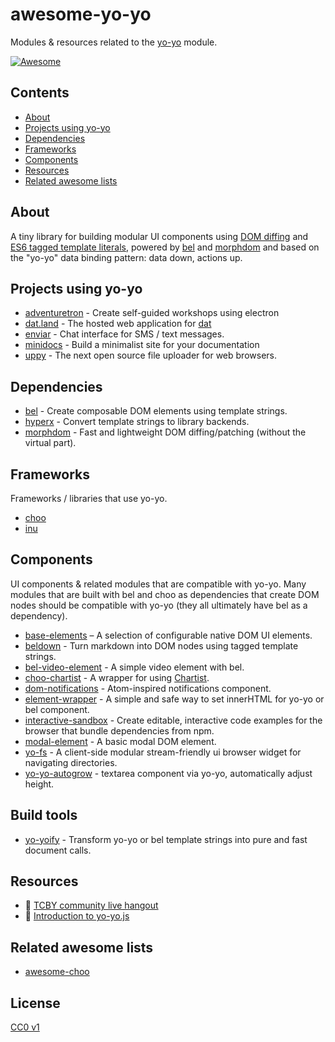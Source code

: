 # awesome-yo-yo
Modules &amp; resources related to the [yo-yo](https://github.com/maxogden/yo-yo) module.

[![Awesome](https://cdn.rawgit.com/sindresorhus/awesome/d7305f38d29fed78fa85652e3a63e154dd8e8829/media/badge.svg)](https://github.com/sindresorhus/awesome)

## Contents

- [About](#about)
- [Projects using yo-yo](#projects-using-yo-yo)
- [Dependencies](#dependencies)
- [Frameworks](#frameworks)
- [Components](#components)
- [Resources](#resources)
- [Related awesome lists](#related-awesome-lists)

## About

A tiny library for building modular UI components using [DOM diffing](#morphdom) and [ES6 tagged template literals](#tagged-template-literals), powered by [bel](https://www.npmjs.com/package/bel) and [morphdom](https://www.npmjs.com/package/morphdom) and based on the "yo-yo" data binding pattern: data down, actions up. 

## Projects using yo-yo

- [adventuretron](https://github.com/adventuretron/adventuretron) - Create self-guided workshops using electron
- [dat.land](https://github.com/datproject/dat.land) - The hosted web application for [dat](https://github.com/datproject/dat)
- [enviar](https://github.com/timwis/enviar) - Chat interface for SMS / text messages.
- [minidocs](https://github.com/freeman-lab/minidocs) - Build a minimalist site for your documentation
- [uppy](https://github.com/transloadit/uppy) - The next open source file uploader for web browsers.

## Dependencies

- [bel](https://github.com/shama/bel) - Create composable DOM elements using template strings.
- [hyperx](https://github.com/substack/hyperx) - Convert template strings to library backends.
- [morphdom](https://github.com/patrick-steele-idem/morphdom) - Fast and lightweight DOM diffing/patching (without the virtual part).

## Frameworks

Frameworks / libraries that use yo-yo.

- [choo](https://github.com/yoshuawuyts/choo)
- [inu](https://github.com/ahdinosaur/inu)

## Components

UI components & related modules that are compatible with yo-yo. Many modules that are built with bel and choo as dependencies that create DOM nodes should be compatible with yo-yo (they all ultimately have bel as a dependency).

- [base-elements](https://github.com/yoshuawuyts/base-elements) – A selection of configurable native DOM UI elements.
- [beldown](https://github.com/sethvincent/beldown) - Turn markdown into DOM nodes using tagged template strings.
- [bel-video-element](https://github.com/fraserxu/bel-video-element) - A simple video element with bel.
- [choo-chartist](https://www.npmjs.com/package/choo-chartist) - A wrapper for using [Chartist](https://github.com/gionkunz/chartist-js).
- [dom-notifications](https://github.com/finnp/dom-notifications) - Atom-inspired notifications component.
- [element-wrapper](https://github.com/fraserxu/element-wrapper) - A simple and safe way to set innerHTML for yo-yo or bel component.
- [interactive-sandbox](https://github.com/sethvincent/interactive-sandbox) - Create editable, interactive code examples for the browser that bundle dependencies from npm.
- [modal-element](https://github.com/shama/modal-element) - A basic modal DOM element.
- [yo-fs](https://github.com/karissa/yo-fs) - A client-side modular stream-friendly ui browser widget for navigating directories.
- [yo-yo-autogrow](https://github.com/tgfjt/yo-yo-autogrow) - textarea component via yo-yo, automatically adjust height.

## Build tools
- [yo-yoify](https://github.com/shama/yo-yoify) - Transform yo-yo or bel template strings into pure and fast document calls.

## Resources
- :movie_camera: [TCBY community live hangout](https://www.youtube.com/watch?v=a97Mw2z1SAI)
- :book: [Introduction to yo-yo.js](https://writingjavascript.org/posts/introduction-to-yo-yo-js)

## Related awesome lists

- [awesome-choo](https://github.com/YerkoPalma/awesome-choo)

## License

[CC0 v1](LICENSE)
